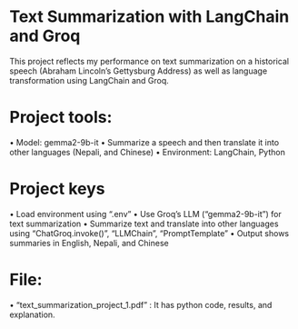 # Text Summarization with LangChain and Groq
This project reflects my performance on text summarization on a historical speech (Abraham Lincoln’s Gettysburg Address) as well as language transformation using LangChain and Groq. 
# Project tools:
•	Model: gemma2-9b-it
•	Summarize a speech and then translate it into other languages (Nepali, and Chinese)
•	Environment: LangChain, Python
# Project keys
•	Load environment using “.env” 
•	Use Groq’s LLM (“gemma2-9b-it”) for text summarization
•	Summarize text and translate into other languages using “ChatGroq.invoke()”, “LLMChain”, “PromptTemplate”
•	Output shows summaries in English, Nepali, and Chinese
# File:
•	“text_summarization_project_1.pdf” : It has python code, results, and explanation. 

